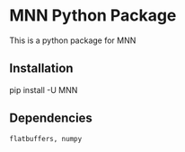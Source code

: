 MNN Python Package
===================================================
  This is a python package for MNN
 

Installation
---------------------------------------------------
  
  pip install -U MNN


Dependencies
---------------------------------------------------

    flatbuffers, numpy 

